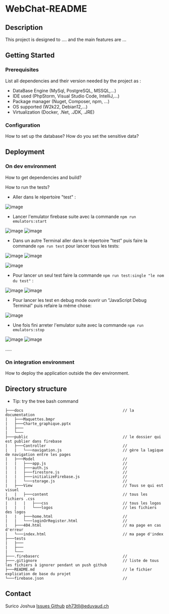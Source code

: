 # WebChat-README 

## Description

This project is designed to .... and the main features are ...

## Getting Started

### Prerequisites

List all dependencies and their version needed by the project as :

* DataBase Engine (MySql, PostgreSQL, MSSQL,...)
* IDE used (PhpStorm, Visual Studio Code, IntelliJ,...)
* Package manager (Nuget, Composer, npm, ...)
* OS supported (W2k22, Debian12,...)
* Virtualization (Docker, .Net, .JDK, .JRE)

### Configuration

How to set up the database?
How do you set the sensitive data?

## Deployment

### On dev environment

How to get dependencies and build?

How to run the tests?

- Aller dans le répertoire "test" :

![image](https://github.com/CPNV-PRETPI/webchat/assets/106467708/96ede49a-5982-4252-8956-cde57785873e)
- Lancer l'emulator firebase suite avec la commande ```npm run emulators:start```

![image](https://github.com/CPNV-PRETPI/webchat/assets/106467708/8fd31600-7de2-469c-ba4c-b2f2bfa759e9)
![image](https://github.com/CPNV-PRETPI/webchat/assets/106467708/a640b187-244f-4f71-94c3-7c9b6244c7cb)
- Dans un autre Terminal aller dans le répertoire "test" puis faire la commande ```npm run test``` pour lancer tous les tests:

![image](https://github.com/CPNV-PRETPI/webchat/assets/106467708/c24ccbeb-721c-4509-9dcd-32079e2a418d)
![image](https://github.com/CPNV-PRETPI/webchat/assets/106467708/b0adc2d8-6728-4de8-ba59-79fa7a06b775)

![image](https://github.com/CPNV-PRETPI/webchat/assets/106467708/04b75dbf-e767-442c-bc76-9884d0fc4476)
- Pour lancer un seul test faire la commande ```npm run test:single "le nom du test"``` :

![image](https://github.com/CPNV-PRETPI/webchat/assets/106467708/ff661370-b2ca-43ba-af8a-c70dbbf0e4b0)
![image](https://github.com/CPNV-PRETPI/webchat/assets/106467708/a75766d7-888c-43a4-bb70-c55b378dea26)
- Pour lancer les test en debug mode ouvrir un "JavaScript Debug Terminal" puis refaire la même chose:

![image](https://github.com/CPNV-PRETPI/webchat/assets/106467708/2df43081-b8a8-496e-ba64-3c9c010acf5c)
- Une fois fini arreter l'emulator suite avec la commande ```npm run emulators:stop```

![image](https://github.com/CPNV-PRETPI/webchat/assets/106467708/b4516eaf-85a1-4358-8cb6-fd72ef5827ee)
![image](https://github.com/CPNV-PRETPI/webchat/assets/106467708/89f29b35-e5ed-4846-bcbd-95941e0d5a95)

.....

### On integration environment

How to deploy the application outside the dev environment.

## Directory structure

* Tip: try the tree bash command

```shell
├───docs                                            // la documentation
|   ├───Maquettes.bmpr
|   ├───Charte_graphique.pptx
|   ├───
|   └───
├───public                                          // le dossier qui est publier dans firebase
|   ├───Controller                                  // 
|   |   └───navigation.js                           // gère la lagique de navigation entre les pages
|   ├───Model                                       //
|   |   ├───app.js                                  //
|   |   ├───auth.js                                 //
|   |   ├───firestore.js                            //
|   |   ├───initializeFirebase.js                   //
|   |   └───storage.js                              // 
|   ├───View                                        // Tous se qui est visuel
|   |   ├───content                                 // tous les fichiers .css
|   |   |   ├───css                                 // tous les logos
|   |   |   └───logos                               // les fichiers des logos
|   |   ├───home.html                               // 
|   |   └───loginOrRegister.html                    // 
|   ├───404.html                                    // ma page en cas d'erreur
|   └───index.html                                  // ma page d'index
├───tests
|   ├───
|   ├───
|   └───
├───.firebaserc                                     //
├───.gitignore                                      // liste de tous les fichiers à ignorer pendant un push github
├───README.md                                       // le fichier explication de base du projet
└───firebase.json                                   //
```

## Contact

Surico Joshua
[Issues Github](https://github.com/CPNV-TPI/webchat/issues)
ph73tll@eduvaud.ch
